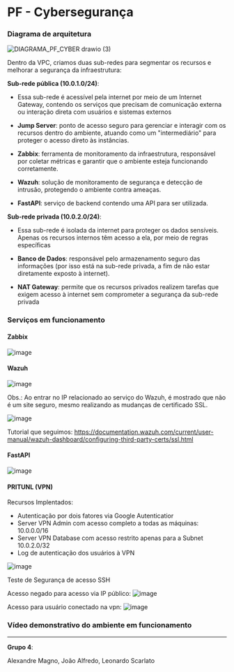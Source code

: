 # PF - Cybersegurança

### Diagrama de arquitetura

![DIAGRAMA_PF_CYBER drawio (3)](https://github.com/user-attachments/assets/bc5615ce-c6fa-4225-9ad1-775304c7bb4d)

Dentro da VPC, criamos duas sub-redes para segmentar os recursos e melhorar a segurança da infraestrutura:

**Sub-rede pública (10.0.1.0/24)**:

- Essa sub-rede é acessível pela internet por meio de um Internet Gateway, contendo os serviços que precisam de comunicação externa ou interação direta com usuários e sistemas externos

- **Jump Server**: ponto de acesso seguro para gerenciar e interagir com os recursos dentro do ambiente, atuando como um "intermediário" para proteger o acesso direto às instâncias.
- **Zabbix**: ferramenta de monitoramento da infraestrutura, responsável por coletar métricas e garantir que o ambiente esteja funcionando corretamente.
- **Wazuh**: solução de monitoramento de segurança e detecção de intrusão, protegendo o ambiente contra ameaças.
- **FastAPI**: serviço de backend contendo uma API para ser utilizada.

**Sub-rede privada (10.0.2.0/24)**:

- Essa sub-rede é isolada da internet para proteger os dados sensíveis. Apenas os recursos internos têm acesso a ela, por meio de regras específicas

- **Banco de Dados**: responsável pelo armazenamento seguro das informações (por isso está na sub-rede privada, a fim de não estar diretamente exposto à internet).
- **NAT Gateway**: permite que os recursos privados realizem tarefas que exigem acesso à internet sem comprometer a segurança da sub-rede privada

### Serviços em funcionamento
#### Zabbix

![image](https://github.com/user-attachments/assets/1b3b85e9-8f5e-4ebe-a9fa-0f700ab0a8e5)

#### Wazuh

![image](https://github.com/user-attachments/assets/8c9cab28-de04-4292-8be3-a9d32c2a1b37)

Obs.: Ao entrar no IP relacionado ao serviço do Wazuh, é mostrado que não é um site seguro, mesmo realizando as mudanças de certificado SSL.

![image](https://github.com/user-attachments/assets/e7dfbca2-77c8-4d82-b9d8-c4a620e6a018)

Tutorial que seguimos: https://documentation.wazuh.com/current/user-manual/wazuh-dashboard/configuring-third-party-certs/ssl.html


#### FastAPI

![image](https://github.com/user-attachments/assets/32575907-5a6b-4e43-bbaa-9c3cbb1fabb1)

#### PRITUNL (VPN)

Recursos Implentados: 
- Autenticação por dois fatores via Google Autenticatior
- Server VPN Admin com acesso completo a todas as máquinas: 10.0.0.0/16
- Server VPN Database com acesso restrito apenas para a Subnet 10.0.2.0/32
- Log de autenticação dos usuários à VPN

![image](https://github.com/user-attachments/assets/887442f5-2592-4901-a905-1f62a358e0b4)

Teste de Segurança de acesso SSH

Acesso negado para acesso via IP público:
![image](https://github.com/user-attachments/assets/5b1e3889-057c-4545-8a76-8d966de4c436)

Acesso para usuário conectado na vpn:
![image](https://github.com/user-attachments/assets/4126c9b6-e085-4f95-a3af-d3ed706ac4e2)




### Vídeo demonstrativo do ambiente em funcionamento


---








**Grupo 4**:

Alexandre Magno, João Alfredo, Leonardo Scarlato
